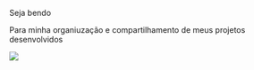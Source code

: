 Seja bendo



Para minha organiuzação e compartilhamento de meus projetos desenvolvidos



![](https://media1.tenor.com/m/EH9ToiIasf0AAAAd/embrazado-pinguim.gif)




